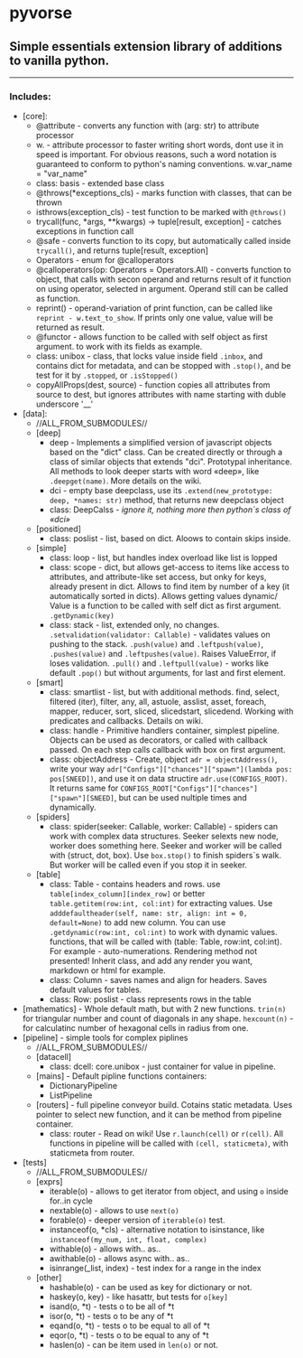# pyvorse
## Simple essentials extension library of additions to vanilla python.

---

### Includes:
- [core]:
  - @attribute - converts any function with (arg: str) to attribute processor
  - w. - attribute processor to faster writing short words, dont use it in speed is important. For obvious reasons, such a word notation is guaranteed to conform to python's naming conventions. w.var_name = "var_name"
  - class: basis - extended base class
  - @throws(*exceptions_cls) - marks function with classes, that can be thrown
  - isthrows(exception_cls) - test function to be marked with `@throws()`
  - trycall(func, *args, **kwargs) -> tuple[result, exception] - catches exceptions in function call
  - @safe - converts function to its copy, but automatically called inside `trycall()`, and returns tuple[result, exception]
  - Operators - enum for @calloperators
  - @calloperators(op: Operators = Operators.All) - converts function to object, that calls with secon operand and returns result of it function on using operator, selected in argument. Operand still can be called as function.
  - reprint() - operand-variation of print function, can be called like `reprint - w.text_to_show`. If prints only one value, value will be returned as result.
  - @functor - allows function to be called with self object as first argument. to work with its fields as example.
  - class: unibox - class, that locks value inside field `.inbox`, and contains dict for metadata, and can be stopped with `.stop()`, and be test for it by `.stopped`, or `.isStopped()`
  - copyAllProps(dest, source) - function copies all attributes from source to dest, but ignores attributes with name starting with duble underscore '__'
- [data]:
  - //ALL_FROM_SUBMODULES//
  - [deep]
    - deep - Implements a simplified version of javascript objects based on the "dict" class. Can be created directly or through a class of similar objects that extends "dci". Prototypal inheritance. All methods to look deeper starts with word «deep», like `.deepget(name)`. More details on the wiki.
    - dci - empty base deepclass, use its `.extend(new_prototype: deep, *names: str)` method, that returns new deepclass object
    - class: DeepCalss - *ignore it, nothing more then python`s class of «dci»*
  - [positioned]
    - class: poslist - list, based on dict. Aloows to contain skips inside.
  - [simple]
    - class: loop - list, but handles index overload like list is lopped
    - class: scope - dict, but allows get-access to items like access to attributes, and attribute-like set access, but onky for keys, already present in dict. Allows to find item by number of a key (it automatically sorted in dicts). Allows getting values dynamic/ Value is a function to be called with self dict as first argument. `.getDynamic(key)` 
    - class: stack - list, extended only, no changes. `.setvalidation(validator: Callable)` - validates values on pushing to the stack. `.push(value)` and `.leftpush(value)`, `.pushes(value)` and `.leftpushes(value)`. Raises ValueError, if loses validation. `.pull()` and `.leftpull(value)` - works like default `.pop()` but without arguments, for last and first element.
  - [smart]
    - class: smartlist - list, but with additional methods. find, select, filtered (iter), filter, any, all, astuole, asslist, asset, foreach, mapper, reducer, sort, sliced, slicedstart, slicedend. Working with predicates and callbacks. Details on wiki.
    - class: handle - Primitive handlers container, simplest pipeline. Objects can be used as decorators, or called with callback passed. On each step calls callback with box on first argument.
    - class: objectAddress - Create, object `adr = objectAddress()`, write your way `adr["Configs"]["chances"]["spawn"](lambda pos: pos[SNEED])`, and use it on data structire `adr.use(CONFIGS_ROOT)`. It returns same for `CONFIGS_ROOT["Configs"]["chances"]["spawn"][SNEED]`, but can be used nultiple times and dynamically.
  - [spiders]
    - class: spider(seeker: Callable, worker: Callable) - spiders can work with complex data structures. Seeker selexts new node, worker does something here. Seeker and worker will be called with (struct, dot, box). Use `box.stop()` to finish spiders`s walk. But worker will be called even if you stop it in seeker. 
  - [table]
    - class: Table - contains headers and rows. use `table[index_column][index_row]` or better `table.getitem(row:int, col:int)` for extracting values. Use `adddefaultheader(self, name: str, align: int = 0, default=None)` to add new column. You can use `.getdynamic(row:int, col:int)` to work with dynamic values. functions, that will be called with (table: Table, row:int, col:int). For example - auto-numerations. Rendering method not presented! Inherit class, and add any render you want, markdown or html for example.
    - class: Column - saves names and align for headers. Saves default values for tables.
    - class: Row: poslist - class represents rows in the table
- [mathematics] - Whole default math, but with 2 new functions. `trin(n)` for triangular number and count of diagonals in any shape. `hexcount(n)` - for calculatinc number of hexagonal cells in radius from one.
- [pipeline] - simple tools for complex piplines
  - //ALL_FROM_SUBMODULES//
  - [datacell]
    - class: dcell: core.unibox - just container for value in pipeline.
  - [mains] - Default pipline functions containers:
    - DictionaryPipeline
    - ListPipeline
  - [routers] - full pipeline conveyor build. Cotains static metadata. Uses pointer to select new function, and it can be method from pipeline container.
    - class: router - Read on wiki! Use `r.launch(cell)` or `r(cell)`. All functions in pipeline will be called with `(cell, staticmeta)`, with staticmeta from router.
- [tests]
  - //ALL_FROM_SUBMODULES//
  - [exprs]
    - iterable(o) - allows to get iterator from object, and using `o` inside for..in cycle
    - nextable(o) - allows to use `next(o)`
    - forable(o) - deeper version of `iterable(o)` test.
    - instanceof(o, *cls) - alternative notation to isinstance, like `instanceof(my_num, int, float, complex)`
    - withable(o) - allows with.. as..
    - awithable(o) - allows async with.. as..
    - isinrange(_list, index) - test index for a range in the index
  - [other]
    - hashable(o) - can be used as key for dictionary or not.
    - haskey(o, key) - like hasattr, but tests for `o[key]`
    - isand(o, *t) - tests o to be all of *t
    - isor(o, *t) - tests o to be any of *t
    - eqand(o, *t) - tests o to be equal to all of *t
    - eqor(o, *t) - tests o to be equal to any of *t
    - haslen(o) - can be item used in `len(o)` or not.
